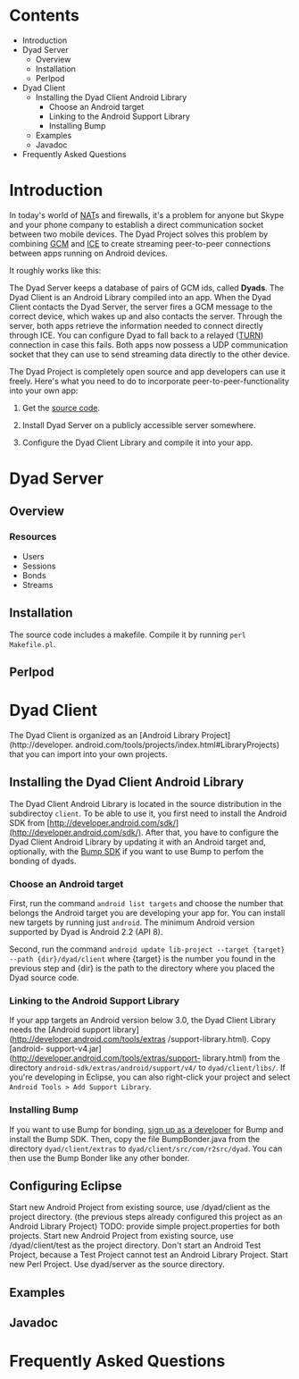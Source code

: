 # Contents

  * Introduction
  * Dyad Server
    * Overview
    * Installation
    * Perlpod
  * Dyad Client
    * Installing the Dyad Client Android Library
      * Choose an Android target
      * Linking to the Android Support Library
      * Installing Bump
    * Examples
    * Javadoc
  * Frequently Asked Questions

# Introduction

In today's world of
[NAT](http://en.wikipedia.org/wiki/Network_address_translation)s and
firewalls, it's a problem for anyone but Skype and your phone company to
establish a direct communication socket between two mobile devices. The Dyad
Project solves this problem by combining
[GCM](http://developer.android.com/guide/google/gcm/index.html) and
[ICE](http://tools.ietf.org/html/rfc5245) to create streaming peer-to-peer
connections between apps running on Android devices.

It roughly works like this:

The Dyad Server keeps a database of pairs of GCM ids, called **Dyads**. The
Dyad Client is an Android Library compiled into an app. When the Dyad Client
contacts the Dyad Server, the server fires a GCM message to the correct
device, which wakes up and also contacts the server. Through the server, both
apps retrieve the information needed to connect directly through ICE. You can
configure Dyad to fall back to a relayed
([TURN](http://en.wikipedia.org/wiki/TURN)) connection in case this fails.
Both apps now possess a UDP communication socket that they can use to send
streaming data directly to the other device.

The Dyad Project is completely open source and app developers can use it
freely. Here's what you need to do to incorporate peer-to-peer-functionality
into your own app:

  1. Get the [source code](http://github.com/r2src/dyad/). 

  2. Install Dyad Server on a publicly accessible server somewhere. 

  3. Configure the Dyad Client Library and compile it into your app. 

# Dyad Server

## Overview

### Resources

  - Users
  - Sessions
  - Bonds
  - Streams

## Installation

The source code includes a makefile. Compile it by running `perl Makefile.pl`.

## Perlpod

# Dyad Client

The Dyad Client is organized as an [Android Library Project](http://developer.
android.com/tools/projects/index.html#LibraryProjects) that you can import
into your own projects.

## Installing the Dyad Client Android Library

The Dyad Client Android Library is located in the source distribution in the
subdirectoy `client`. To be able to use it, you first need to install the
Android SDK from
[http://developer.android.com/sdk/](http://developer.android.com/sdk/). After
that, you have to configure the Dyad Client Android Library by updating it
with an Android target and, optionally, with the [Bump
SDK](http://bu.mp/company/api) if you want to use Bump to perfom the bonding
of dyads.

### Choose an Android target

First, run the command `android list targets` and choose the number that
belongs the Android target you are developing your app for. You can install
new targets by running just `android`. The minimum Android version supported
by Dyad is Android 2.2 (API 8).

Second, run the command `android update lib-project --target {target} --path
{dir}/dyad/client` where {target} is the number you found in the previous step
and {dir} is the path to the directory where you placed the Dyad source code.

### Linking to the Android Support Library

If your app targets an Android version below 3.0, the Dyad Client Library
needs the [Android support library](http://developer.android.com/tools/extras
/support-library.html). Copy [android-
support-v4.jar](http://developer.android.com/tools/extras/support-
library.html) from the directory `android-sdk/extras/android/support/v4/` to
`dyad/client/libs/`. If you're developing in Eclipse, you can also right-click
your project and select `Android Tools > Add Support Library`.

### Installing Bump

If you want to use Bump for bonding, [sign up as a
developer](http://bu.mp/company/api) for Bump and install the Bump SDK. Then,
copy the file BumpBonder.java from the directory `dyad/client/extras` to
`dyad/client/src/com/r2src/dyad`. You can then use the Bump Bonder like any
other bonder.

## Configuring Eclipse

Start new Android Project from existing source, use /dyad/client as the
project directory. (the previous steps already configured this project as an
Android Library Project) TODO: provide simple project.properties for both
projects. Start new Android Project from existing source, use
/dyad/client/test as the project directory. Don't start an Android Test
Project, because a Test Project cannot test an Android Library Project. Start
new Perl Project. Use dyad/server as the source directory.

## Examples

## Javadoc

# Frequently Asked Questions
